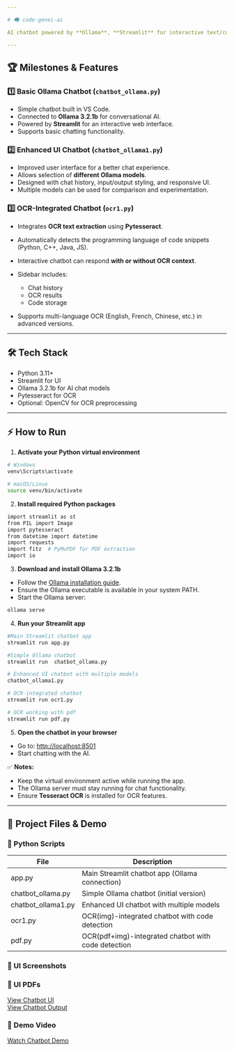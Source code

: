 ```yaml
---

# 🗨️ code-genei-ai

AI chatbot powered by **Ollama**, **Streamlit** for interactive text/code analysis.

---
```


## 🏆 Milestones & Features

### 1️⃣ Basic Ollama Chatbot (` chatbot_ollama.py `)

* Simple chatbot built in VS Code.
* Connected to **Ollama 3.2.1b** for conversational AI.
* Powered by **Streamlit** for an interactive web interface.
* Supports basic chatting functionality.

### 2️⃣ Enhanced UI Chatbot (`chatbot_ollama1.py`)

* Improved user interface for a better chat experience.
* Allows selection of **different Ollama models**.
* Designed with chat history, input/output styling, and responsive UI.
* Multiple models can be used for comparison and experimentation.

### 3️⃣ OCR-Integrated Chatbot (`ocr1.py`)

* Integrates **OCR text extraction** using **Pytesseract**.
* Automatically detects the programming language of code snippets (Python, C++, Java, JS).
* Interactive chatbot can respond **with or without OCR context**.
* Sidebar includes:

  * Chat history
  * OCR results
  * Code storage
* Supports multi-language OCR (English, French, Chinese, etc.) in advanced versions.

---

## 🛠️ Tech Stack

* Python 3.11+
* Streamlit for UI
* Ollama 3.2.1b for AI chat models
* Pytesseract for OCR
* Optional: OpenCV for OCR preprocessing

---

## ⚡ How to Run

1. **Activate your Python virtual environment**

```bash
# Windows
venv\Scripts\activate

# macOS/Linux
source venv/bin/activate
```

2. **Install required Python packages**

```bash
import streamlit as st
from PIL import Image
import pytesseract
from datetime import datetime
import requests
import fitz  # PyMuPDF for PDF extraction
import io

```

3. **Download and install Ollama 3.2.1b**

* Follow the [Ollama installation guide](https://ollama.com/docs/installation).
* Ensure the Ollama executable is available in your system PATH.
* Start the Ollama server:

```bash
ollama serve
```

4. **Run your Streamlit app**

```bash
#Main Streamlit chatbot app
streamlit run app.py

#Simple Ollama chatbot
streamlit run  chatbot_ollama.py

# Enhanced UI chatbot with multiple models
chatbot_ollama1.py 

# OCR-integrated chatbot
streamlit run ocr1.py

# OCR working with pdf
streamlit run pdf.py
```

5. **Open the chatbot in your browser**

* Go to: [http://localhost:8501](http://localhost:8501)
* Start chatting with the AI.

✅ **Notes:**

* Keep the virtual environment active while running the app.
* The Ollama server must stay running for chat functionality.
* Ensure **Tesseract OCR** is installed for OCR features.

---

## 📁 Project Files & Demo

### 📝 Python Scripts
| File                 | Description                                        |
| -------------------- | ---------------------------------------------------|
| app.py               | Main Streamlit chatbot app (Ollama connection)     |
| chatbot_ollama.py    | Simple Ollama chatbot (initial version)            |
| chatbot_ollama1.py   | Enhanced UI chatbot with multiple models           |
| ocr1.py              | OCR(img)-integrated chatbot with code detection    |
| pdf.py               | OCR(pdf+img)-integrated chatbot with code detection|

### 📸 UI Screenshots

### 📄 UI PDFs
[View Chatbot UI](https://github.com/126013012-maker/code-genei-ai/blob/main/UI%20screenshot.pdf)  
[View Chatbot Output](https://github.com/126013012-maker/code-genei-ai/blob/main/UI%20screenshot-2.pdf)  

### 🎥 Demo Video
[Watch Chatbot Demo](https://github.com/126013012-maker/code-genei-ai/blob/main/chatbot%20output.mp4)







